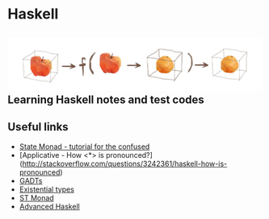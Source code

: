 # Haskell
![Cover](https://github.com/linhlenguyen/Haskell/blob/master/images/cover.jpg)
Learning Haskell notes and test codes
---
## Useful links
  * [State Monad - tutorial for the confused](http://brandon.si/code/the-state-monad-a-tutorial-for-the-confused/)
  * [Applicative - How <\*> is pronounced?] (http://stackoverflow.com/questions/3242361/haskell-how-is-pronounced)
  * [GADTs](https://en.wikibooks.org/wiki/Haskell/GADT)
  * [Existential types](https://wiki.haskell.org/Existential_type)
  * [ST Monad](https://en.wikibooks.org/wiki/Haskell/Existentially_quantified_types)
  * [Advanced Haskell](http://web.cecs.pdx.edu/~sheard/course/AdvancedFP/)
